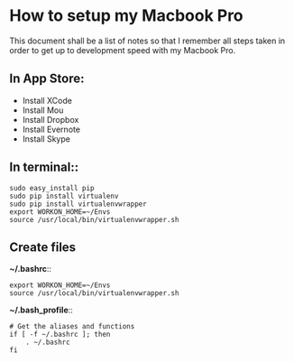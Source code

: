 # How to setup my Macbook Pro

This document shall be a list of notes so that I remember all steps taken in order to get up to development speed with my Macbook Pro.

## In App Store:

* Install XCode
* Install Mou
* Install Dropbox
* Install Evernote
* Install Skype

## In terminal::

    sudo easy_install pip
	sudo pip install virtualenv
	sudo pip install virtualenvwrapper
	export WORKON_HOME=~/Envs
	source /usr/local/bin/virtualenvwrapper.sh

## Create files

**~/.bashrc**::

	export WORKON_HOME=~/Envs
	source /usr/local/bin/virtualenvwrapper.sh

**~/.bash_profile**::

	# Get the aliases and functions
	if [ -f ~/.bashrc ]; then
        . ~/.bashrc
	fi

